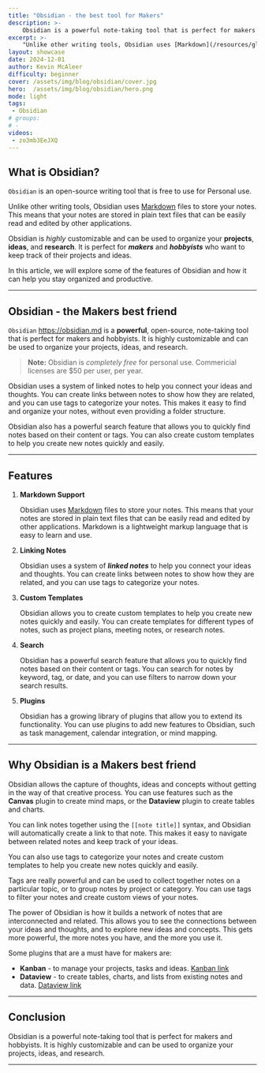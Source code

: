 ```yaml
---
title: "Obsidian - the best tool for Makers"
description: >-
    Obsidian is a powerful note-taking tool that is perfect for makers and hobbyists.
excerpt: >-
    "Unlike other writing tools, Obsidian uses [Markdown](/resources/glossary/#markdown) files to store your notes. This means that your notes are stored in plain text files that can be easily read and edited by other applications."
layout: showcase
date: 2024-12-01
author: Kevin McAleer
difficulty: beginner
cover: /assets/img/blog/obsidian/cover.jpg
hero:  /assets/img/blog/obsidian/hero.png
mode: light
tags:
 - Obsidian
# groups:
# - 
videos:
 - zo3mb3EeJXQ
---
```


## What is Obsidian?

`Obsidian` is an open-source writing tool that is free to use for Personal use.

Unlike other writing tools, Obsidian uses [Markdown](/learn/markdown/02_markdown_basics.html) files to store your notes. This means that your notes are stored in plain text files that can be easily read and edited by other applications.

Obsidian is *highly* customizable and can be used to organize your **projects**, **ideas**, and **research**. It is perfect for ***makers*** and ***hobbyists*** who want to keep track of their projects and ideas.

In this article, we will explore some of the features of Obsidian and how it can help you stay organized and productive.

---

## Obsidian - the Makers best friend

`Obsidian` <https://obsidian.md> is a **powerful**, open-source, note-taking tool that is perfect for makers and hobbyists. It is highly customizable and can be used to organize your projects, ideas, and research.

> **Note:** Obsidian is *completely free* for personal use. Commericial licenses are $50 per user, per year.

Obsidian uses a system of linked notes to help you connect your ideas and thoughts. You can create links between notes to show how they are related, and you can use tags to categorize your notes. This makes it easy to find and organize your notes, without even providing a folder structure.

Obsidian also has a powerful search feature that allows you to quickly find notes based on their content or tags. You can also create custom templates to help you create new notes quickly and easily.

---

## Features

1. **Markdown Support**

    Obsidian uses [Markdown](/learn/markdown/02_markdown_basics.html) files to store your notes. This means that your notes are stored in plain text files that can be easily read and edited by other applications. Markdown is a lightweight markup language that is easy to learn and use.

1. **Linking Notes**

    Obsidian uses a system of ***linked notes*** to help you connect your ideas and thoughts. You can create links between notes to show how they are related, and you can use tags to categorize your notes.

1. **Custom Templates**

    Obsidian allows you to create custom templates to help you create new notes quickly and easily. You can create templates for different types of notes, such as project plans, meeting notes, or research notes.

1. **Search**

    Obsidian has a powerful search feature that allows you to quickly find notes based on their content or tags. You can search for notes by keyword, tag, or date, and you can use filters to narrow down your search results.

1. **Plugins**

    Obsidian has a growing library of plugins that allow you to extend its functionality. You can use plugins to add new features to Obsidian, such as task management, calendar integration, or mind mapping.

---

## Why Obsidian is a Makers best friend

Obsidian allows the capture of thoughts, ideas and concepts without getting in the way of that creative process. You can use features such as the **Canvas** plugin to create mind maps, or the **Dataview** plugin to create tables and charts.

You can link notes together using the `[[note title]]` syntax, and Obsidian will automatically create a link to that note. This makes it easy to navigate between related notes and keep track of your ideas.

You can also use tags to categorize your notes and create custom templates to help you create new notes quickly and easily.

Tags are really powerful and can be used to collect together notes on a particular topic, or to group notes by project or category. You can use tags to filter your notes and create custom views of your notes.

The power of Obsidian is how it builds a network of notes that are interconnected and related. This allows you to see the connections between your ideas and thoughts, and to explore new ideas and concepts. This gets more powerful, the more notes you have, and the more you use it.

Some plugins that are a must have for makers are:

- **Kanban** - to manage your projects, tasks and ideas. [Kanban link](https://github.com/mgmeyers/obsidian-kanban)
- **Dataview** - to create tables, charts, and lists from existing notes and data. [Dataview link](https://github.com/blacksmithgu/obsidian-dataview)

---

## Conclusion

Obsidian is a powerful note-taking tool that is perfect for makers and hobbyists. It is highly customizable and can be used to organize your projects, ideas, and research.

---
